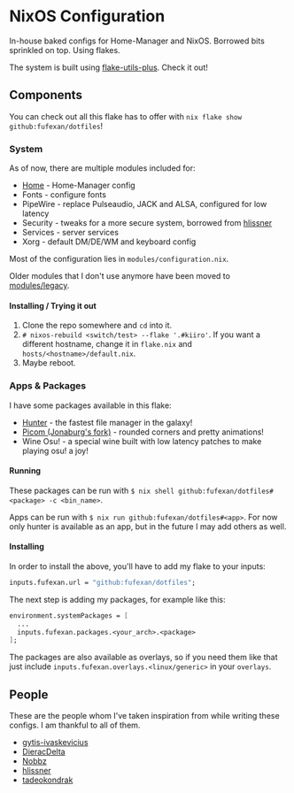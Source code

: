 # NixOS Configuration

In-house baked configs for Home-Manager and NixOS. Borrowed bits sprinkled on
top. Using flakes.

The system is built using
[flake-utils-plus](https://github.com/gytis-ivaskevicius/flake-utils-plus).
Check it out!

## Components

You can check out all this flake has to offer with
`nix flake show github:fufexan/dotfiles`!

### System

As of now, there are multiple modules included for:

- [Home](./home) - Home-Manager config
- Fonts - configure fonts
- PipeWire - replace Pulseaudio, JACK and ALSA, configured for low latency
- Security - tweaks for a more secure system, borrowed from
[hlissner](https://github.com/hlissner/dotfiles/blob/master/modules/security.nix)
- Services - server services
- Xorg - default DM/DE/WM and keyboard config

Most of the configuration lies in `modules/configuration.nix`.

Older modules that I don't use anymore have been moved to
[modules/legacy](./modules/legacy).

#### Installing / Trying it out

1. Clone the repo somewhere and `cd` into it.
2. `# nixos-rebuild <switch/test> --flake '.#kiiro'`. If you want a different
hostname, change it in `flake.nix` and `hosts/<hostname>/default.nix`.
3. Maybe reboot.

### Apps & Packages

I have some packages available in this flake:

- [Hunter](https://github.com/rabite0/hunter) - the fastest file manager in the
galaxy!
- [Picom (Jonaburg's fork)](https://github.com/jonaburg/picom) - rounded corners
and pretty animations!
- Wine Osu! - a special wine built with low latency patches to make playing osu!
a joy!

#### Running

These packages can be run with
`$ nix shell github:fufexan/dotfiles#<package> -c <bin_name>`.

Apps can be run with `$ nix run github:fufexan/dotfiles#<app>`. For now only
hunter is available as an app, but in the future I may add others as well.

#### Installing

In order to install the above, you'll have to add my flake to your inputs:
```nix
inputs.fufexan.url = "github:fufexan/dotfiles";
```
The next step is adding my packages, for example like this:
```nix
environment.systemPackages = [
  ...
  inputs.fufexan.packages.<your_arch>.<package>
];
```

The packages are also available as overlays, so if you need them like that just
include `inputs.fufexan.overlays.<linux/generic>` in your `overlays`.

## People

These are the people whom I've taken inspiration from while writing these
configs. I am thankful to all of them.

- [gytis-ivaskevicius](https://github.com/gytis-ivaskevicius)
- [DieracDelta](https://github.com/DieracDelta)
- [Nobbz](https://github.com/Nobbz)
- [hlissner](https://github.com/hlissner)
- [tadeokondrak](https://github.com/tadeokondrak)
